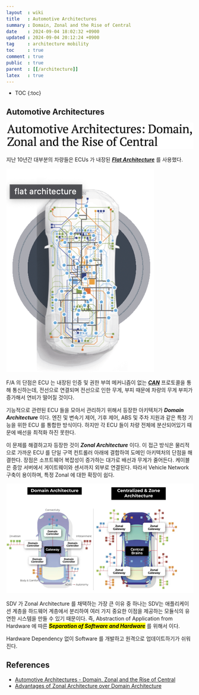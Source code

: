 ```yaml
---
layout  : wiki
title   : Automotive Architectures
summary : Domain, Zonal and the Rise of Central
date    : 2024-09-04 18:02:32 +0900
updated : 2024-09-04 20:12:24 +0900
tag     : architecture mobility
toc     : true
comment : true
public  : true
parent  : [[/architecture]]
latex   : true
---
```

* TOC
{:toc}

## Automotive Architectures

![](/resource/wiki/architecture-automotive/title.png)

지난 10년간 대부분의 차량들은 ECUs 가 내장된 ___[Flat Architecture](https://www.redeweb.com/en/Articles/processor-technologies-that-make-software-defined-vehicles-possible/)___ 를 사용했다.

![](/resource/wiki/architecture-automotive/flat-architecture.png)

F/A 의 단점은 ECU 는 내장된 인증 및 권한 부여 메커니즘이 없는 ___[CAN](https://baekjungho.github.io/wiki/mobility/mobility-can/)___ 프로토콜을 통해 통신하는데, 전선으로 연결되며 전선으로 인한 무게, 부피 때문에 차량의 무게 부피가 증가해서 연비가 떨어질 것이다.

기능적으로 관련된 ECU 들을 모아서 관리하기 위해서 등장한 아키텍처가 ___Domain Architecture___ 이다. 엔진 및 변속기 제어, 기후 제어, ABS 및 주차 지원과 같은 특정 기능을 위한 ECU 를 통합한 방식이다.
하지만 각 ECU 들이 차량 전체에 분산되어있기 때문에 배선을 최적화 하진 못한다.

이 문제를 해결하고자 등장한 것이 ___Zonal Architecture___ 이다. 이 접근 방식은 물리적으로 가까운 ECU 를 단일 구역 컨트롤러 아래에 결합하여 도메인 아키텍처의 단점을 해결한다. 장점은 소프트웨어 복잡성이 증가하는 대가로 배선과 무게가 줄어든다.
케이블은 중앙 서버에서 게이트웨이와 센서까지 외부로 연결된다. 따라서 Vehicle Network 구축이 용이하며, 특정 Zonal 에 대한 확장이 쉽다.

![](/resource/wiki/architecture-automotive/zonal-architecture.png)

SDV 가 Zonal Architecture 를 채택하는 가장 큰 이유 중 하나는 SDV는 애플리케이션 계층을 하드웨어 계층에서 분리하여 여러 가지 중요한 이점을 제공하는 모듈식의 유연한 시스템을 만들 수 있기 때문이다.
즉, Abstraction of Application from Hardware 에 따른 <mark><em><strong>Separation of Software and Hardware</strong></em></mark> 를 위해서 이다.

Hardware Dependency 없이 Software 를 개발하고 원격으로 업데이트하기가 쉬워진다.

## References

- [Automotive Architectures - Domain, Zonal and the Rise of Central](https://www.eetimes.com/automotive-architectures-domain-zonal-and-the-rise-of-central/)
- [Advantages of Zonal Architecture over Domain Architecture](https://grapeup.com/blog/exploring-the-architecture-of-automotive-electronics-domain-vs-zone)